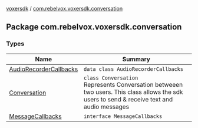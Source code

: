[voxersdk](../index.md) / [com.rebelvox.voxersdk.conversation](./index.md)

## Package com.rebelvox.voxersdk.conversation

### Types

| Name | Summary |
|---|---|
| [AudioRecorderCallbacks](-audio-recorder-callbacks/index.md) | `data class AudioRecorderCallbacks` |
| [Conversation](-conversation/index.md) | `class Conversation`<br>Represents Conversation betweeen two users. This class allows the sdk users to send &amp; receive text and audio messages |
| [MessageCallbacks](-message-callbacks/index.md) | `interface MessageCallbacks` |
